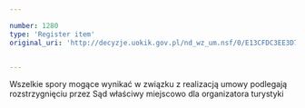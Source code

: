 ```yaml
---

number: 1280
type: 'Register item'
original_uri: 'http://decyzje.uokik.gov.pl/nd_wz_um.nsf/0/E13CFDC3EE3D7331C12573C50037036E?OpenDocument'


---
```


Wszelkie spory mogące wynikać w związku z realizacją umowy podlegają rozstrzygnięciu przez Sąd właściwy miejscowo dla organizatora turystyki
